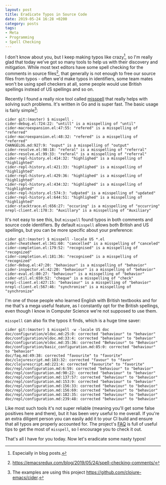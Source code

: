 ```yaml
---
layout: post
title: Eradicate Typos in Source Code
date: 2019-05-24 16:28 +0200
category: posts
tags:
- Meta
- Programming
- Spell Checking
---
```


I don't know about you, but I keep making typos like crazy[^1], so I'm really
glad that today we've got so many tools to help us with their discovery and
mitigation.  While most text editors have some spell checking for the comments
in source files[^2], that generally is not enough to free our source files from
typos - often we'd make typos in identifiers, some team mates won't be using
spell checkers at all, some people would use British spellings instead of US
spellings and so on.

<!--more-->

Recently I found a really nice tool called
[misspell](https://github.com/client9/misspell) that really helps with solving
such problems. It's written in Go and is super fast. The basic usage is fairly
simple[^3]:

```
cider git:(master) $ misspell .
cider-debug.el:724:22: "untill" is a misspelling of "until"
cider-macroexpansion.el:47:55: "refered" is a misspelling of "referred"
cider-macroexpansion.el:48:32: "refered" is a misspelling of "referred"
CHANGELOG.md:927:9: "ouput" is a misspelling of "output"
cider-resolve.el:98:18: "referal" is a misspelling of "referral"
cider-resolve.el:99:33: "referal" is a misspelling of "referral"
cider-repl-history.el:414:32: "highlighed" is a misspelling of "highlighted"
cider-repl-history.el:421:33: "highlighed" is a misspelling of "highlighted"
cider-repl-history.el:429:36: "highlighed" is a misspelling of "highlighted"
cider-repl-history.el:434:32: "highlighed" is a misspelling of "highlighted"
cider-repl-history.el:574:3: "udpated" is a misspelling of "updated"
cider-repl-history.el:644:51: "highlighed" is a misspelling of "highlighted"
cider-stacktrace.el:656:27: "occuring" is a misspelling of "occurring"
nrepl-client.el:178:3: "Auxillary" is a misspelling of "Auxiliary"
```

It's not easy to see this, but `misspell` found typos in both comments and
source code identifiers. By default `misspell` allows both British and US
spellings, but you can be more specific about your preference:

```
cider git:(master) $ misspell -locale US *.el
cider-cheatsheet.el:341:60: "cancelled" is a misspelling of "canceled"
cider-completion.el:179:52: "recognised" is a misspelling of "recognized"
cider-completion.el:181:36: "recognised" is a misspelling of "recognized"
cider-debug.el:47:20: "behaviour" is a misspelling of "behavior"
cider-inspector.el:42:20: "behaviour" is a misspelling of "behavior"
cider-eval.el:80:27: "behaviour" is a misspelling of "behavior"
cider-util.el:659:52: "cheque" is a misspelling of "check"
nrepl-client.el:427:15: "behaviour" is a misspelling of "behavior"
nrepl-client.el:567:46: "synchronise" is a misspelling of "synchronize"
```

I'm one of those people who learned English with British textbooks and for me
that's a mega useful feature, as I constantly opt for the British spellings,
even though I know in Computer Science we're not supposed to use them.

`misspell` can also fix the typos it finds, which is a huge time saver:

```
cider git:(master) $ misspell -w -locale US doc
doc/configuration/eldoc.md:25:0: corrected "behaviour" to "behavior"
doc/configuration/eldoc.md:33:4: corrected "behaviour" to "behavior"
doc/configuration/eldoc.md:35:36: corrected "Behaviour" to "Behavior"
doc/configuration/basic_configuration.md:85:0: corrected "behaviour" to "behavior"
doc/faq.md:49:38: corrected "favourite" to "favorite"
doc/clojurescript.md:183:32: corrected "favour" to "favor"
doc/clojurescript.md:221:4: corrected "favourite" to "favorite"
doc/repl/configuration.md:6:59: corrected "behaviour" to "behavior"
doc/repl/configuration.md:90:22: corrected "behaviour" to "behavior"
doc/repl/configuration.md:137:57: corrected "behaviour" to "behavior"
doc/repl/configuration.md:153:9: corrected "behaviour" to "behavior"
doc/repl/configuration.md:156:33: corrected "behaviour" to "behavior"
doc/repl/configuration.md:156:69: corrected "behaviour" to "behavior"
doc/repl/configuration.md:182:35: corrected "behaviour" to "behavior"
doc/repl/configuration.md:239:48: corrected "behaviour" to "behavior"
```

Like most such tools it's not super reliable (meaning you'll get some false
positives here and there), but it has been very useful to me overall. If you're
an extra diligent person you can easily add it to your CI build and ensure that
all typos are properly accounted for. The project's
[FAQ](https://github.com/client9/misspell#faq) is full of useful tips to get the
most of `misspell`, so I encourage you to check it out.

That's all I have for you today. Now let's eradicate some nasty typos!

[^1]: Especially in blog posts.

[^2]: <https://emacsredux.com/blog/2019/05/24/spell-checking-comments/>

[^3]: The examples are using this project <https://github.com/clojure-emacs/cider>.
